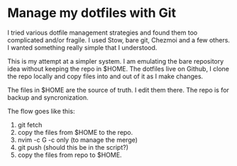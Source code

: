 # Manage my dotfiles with Git

I tried various dotfile management strategies and found them too complicated
and/or fragile. I used Stow, bare git, Chezmoi and a few others. I wanted
something really simple that I understood.

This is my attempt at a simpler system. I am emulating the bare repository idea
without keeping the repo in $HOME. The dotfiles live on Github, I clone the repo
locally and copy files into and out of it as I make changes.

The files in $HOME are the source of truth. I edit them there. The repo is for
backup and syncronization.

The flow goes like this:

1. git fetch
2. copy the files from $HOME to the repo.
3. nvim -c G -c only (to manage the merge)
4. git push (should this be in the script?)
5. copy the files from repo to $HOME.
